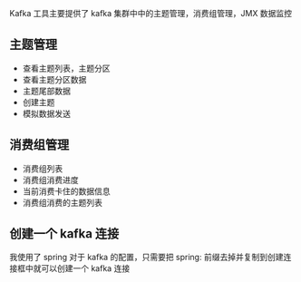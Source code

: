 Kafka 工具主要提供了 kafka 集群中中的主题管理，消费组管理，JMX 数据监控

## 主题管理

* 查看主题列表，主题分区
* 查看主题分区数据
* 主题尾部数据
* 创建主题
* 模拟数据发送

## 消费组管理

* 消费组列表
* 消费组消费进度
* 当前消费卡住的数据信息
* 消费组消费的主题列表

## 创建一个 kafka 连接

我使用了 spring 对于 kafka 的配置，只需要把 spring: 前缀去掉并复制到创建连接框中就可以创建一个 kafka 连接